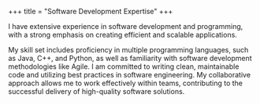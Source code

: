 +++
title = "Software Development Expertise"
+++

I have extensive experience in software development and programming, with a strong emphasis on creating efficient and scalable applications.

<!--more-->

My skill set includes proficiency in multiple programming languages, such as Java, C++, and Python, as well as familiarity with software development methodologies like Agile. I am committed to writing clean, maintainable code and utilizing best practices in software engineering. My collaborative approach allows me to work effectively within teams, contributing to the successful delivery of high-quality software solutions.